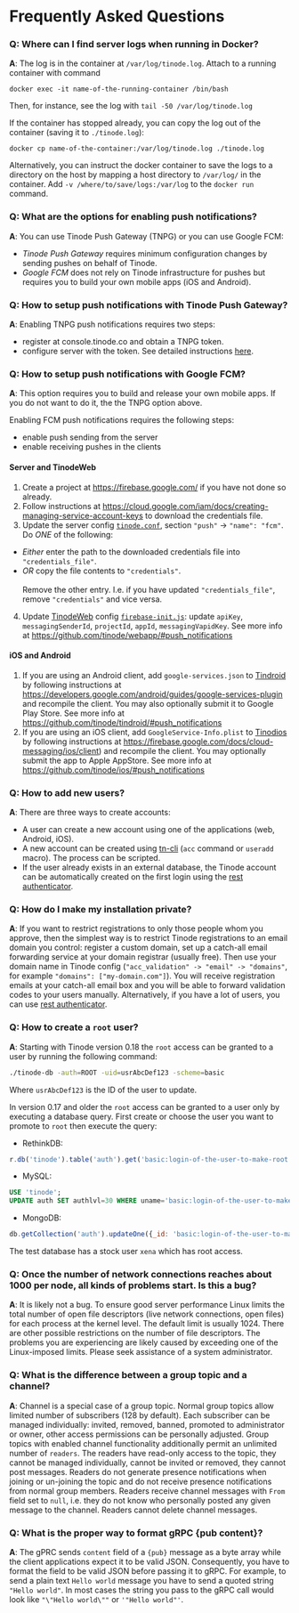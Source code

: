 # Frequently Asked Questions

### Q: Where can I find server logs when running in Docker?<br/>
**A**: The log is in the container at `/var/log/tinode.log`. Attach to a running container with command
```
docker exec -it name-of-the-running-container /bin/bash
```
Then, for instance, see the log with `tail -50 /var/log/tinode.log`

If the container has stopped already, you can copy the log out of the container (saving it to `./tinode.log`):
```
docker cp name-of-the-container:/var/log/tinode.log ./tinode.log
```

Alternatively, you can instruct the docker container to save the logs to a directory on the host by mapping a host directory to `/var/log/` in the container. Add `-v /where/to/save/logs:/var/log` to the `docker run` command.


### Q: What are the options for enabling push notifications?<br/>
**A**: You can use Tinode Push Gateway (TNPG) or you can use Google FCM:
 * _Tinode Push Gateway_ requires minimum configuration changes by sending pushes on behalf of Tinode.
 * _Google FCM_ does not rely on Tinode infrastructure for pushes but requires you to build your own mobile apps (iOS and Android).


### Q: How to setup push notifications with Tinode Push Gateway?<br/>
**A**: Enabling TNPG push notifications requires two steps:
 * register at console.tinode.co and obtain a TNPG token.
 * configure server with the token.
See detailed instructions [here](../server/push/tnpg/).


### Q: How to setup push notifications with Google FCM?<br/>
**A**: This option requires you to build and release your own mobile apps. If you do not want to do it, the the TNPG option above.

Enabling FCM push notifications requires the following steps:
 * enable push sending from the server
 * enable receiving pushes in the clients

#### Server and TinodeWeb

1. Create a project at https://firebase.google.com/ if you have not done so already.
2. Follow instructions at https://cloud.google.com/iam/docs/creating-managing-service-account-keys to download the credentials file.
3. Update the server config [`tinode.conf`](../server/tinode.conf#L255), section `"push"` -> `"name": "fcm"`. Do _ONE_ of the following:
  * _Either_ enter the path to the downloaded credentials file into `"credentials_file"`.
  * _OR_ copy the file contents to `"credentials"`.<br/><br/>
    Remove the other entry. I.e. if you have updated `"credentials_file"`, remove `"credentials"` and vice versa.
4. Update [TinodeWeb](/tinode/webapp/) config [`firebase-init.js`](https://github.com/tinode/webapp/blob/master/firebase-init.js): update `apiKey`, `messagingSenderId`, `projectId`, `appId`, `messagingVapidKey`. See more info at https://github.com/tinode/webapp/#push_notifications

#### iOS and Android
1. If you are using an Android client, add `google-services.json` to [Tindroid](/tinode/tindroid/) by following instructions at https://developers.google.com/android/guides/google-services-plugin and recompile the client. You may also optionally submit it to Google Play Store.
See more info at https://github.com/tinode/tindroid/#push_notifications
2. If you are using an iOS client, add `GoogleService-Info.plist` to [Tinodios](/tinode/ios/) by following instructions at https://firebase.google.com/docs/cloud-messaging/ios/client) and recompile the client. You may optionally submit the app to Apple AppStore.
See more info at https://github.com/tinode/ios/#push_notifications


### Q: How to add new users?<br/>
**A**: There are three ways to create accounts:
* A user can create a new account using one of the applications (web, Android, iOS).
* A new account can be created using [tn-cli](../tn-cli/) (`acc` command or `useradd` macro). The process can be scripted.
* If the user already exists in an external database, the Tinode account can be automatically created on the first login using the [rest authenticator](../server/auth/rest/).


### Q: How do I make my installation private?<br/>
**A**: If you want to restrict registrations to only those people whom you approve, then the simplest way is to restrict Tinode registrations to an email domain you control: register a custom domain, set up a catch-all email forwarding service at your domain registrar (usually free). Then use your domain name in Tinode config (`"acc_validation" -> "email" -> "domains"`, for example `"domains": ["my-domain.com"]`). You will receive registration emails at your catch-all email box and you will be able to forward validation codes to your users manually. Alternatively, if you have a lot of users, you can use [rest authenticator](../server/auth/rest/).


### Q: How to create a `root` user?<br/>
**A**: Starting with Tinode version 0.18 the `root` access can be granted to a user by running the following command:
```sh
./tinode-db -auth=ROOT -uid=usrAbcDef123 -scheme=basic
```
Where `usrAbcDef123` is the ID of the user to update.

In version 0.17 and older the `root` access can be granted to a user only by executing a database query.
First create or choose the user you want to promote to `root` then execute the query:
* RethinkDB:
```js
r.db('tinode').table('auth').get('basic:login-of-the-user-to-make-root').update({authLvl: 30})
```
* MySQL:
```sql
USE 'tinode';
UPDATE auth SET authlvl=30 WHERE uname='basic:login-of-the-user-to-make-root';
```
* MongoDB:
```js
db.getCollection('auth').updateOne({_id: 'basic:login-of-the-user-to-make-root'}, {$set: {authlvl: 30}})
```
The test database has a stock user `xena` which has root access.


### Q: Once the number of network connections reaches about 1000 per node, all kinds of problems start. Is this a bug?<br/>
**A**: It is likely not a bug. To ensure good server performance Linux limits the total number of open file descriptors (live network connections, open files) for each process at the kernel level. The default limit is usually 1024. There are other possible restrictions on the number of file descriptors. The problems you are experiencing are likely caused by exceeding one of the Linux-imposed limits. Please seek assistance of a system administrator.


### Q: What is the difference between a group topic and a channel?<br/>
**A**: Channel is a special case of a group topic. Normal group topics allow limited number of subscribers (128 by default). Each subscriber can be managed individually: invited, removed, banned, promoted to administrator or owner, other access permissions can be personally adjusted. Group topics with enabled channel functionality additionally permit an unlimited number of `readers`. The readers have read-only access to the topic, they cannot be managed individually, cannot be invited or removed, they cannot post messages. Readers do not generate presence notifications when joining or un-joining the topic and do not receive presence notifications from normal group members. Readers receive channel messages with `From` field set to `null`, i.e. they do not know who personally posted any given message to the channel. Readers cannot delete channel messages.


### Q: What is the proper way to format gRPC {pub content}?<br/>
**A**: The gPRC sends `content` field of a `{pub}` message as a byte array while the client applications expect it to be valid JSON. Consequently, you have to format the field to be valid JSON before passing it to gRPC. For example, to send a plain text `Hello world` message you have to send a quoted string `"Hello world"`. In most cases the string you pass to the gRPC call would look like `"\"Hello world\""` or `'"Hello world"'`.
